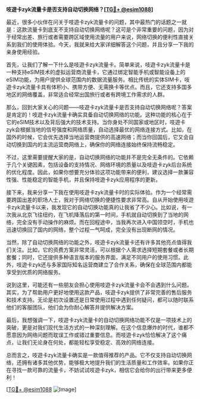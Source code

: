**吱遊卡zyk流量卡是否支持自动切换网络？[[TG💪+ @esim1088](https://t.me/s/esim1088)]**

最近，很多小伙伴在问关于吱遊卡zyk流量卡的问题，其中最热门的话题之一就是：这款流量卡到底支不支持自动切换网络呢？这可是个非常重要的问题，因为对于经常出差、旅行或者需要跨区域使用流量的用户来说，网络切换的便利性直接关系到我们的使用体验。今天，我就来给大家详细解答这个问题，并且分享一下我的亲身使用经验。

首先，让我们了解一下什么是吱遊卡zyk流量卡。简单来说，吱遊卡zyk流量卡是一种支持eSIM技术的虚拟运营商流量卡，它通过绑定智能手机或智能设备上的eSIM功能，为用户提供全球范围内的数据流量服务。相比传统的实体SIM卡，吱遊卡zyk流量卡具有体积小、携带方便、无需换卡等优点。而且，它还支持多国多地区的网络覆盖，非常适合经常出国旅行或者有跨境工作需求的人群。

那么，回到大家关心的问题——吱遊卡zyk流量卡是否支持自动切换网络呢？答案是肯定的！吱遊卡zyk流量卡确实具备自动切换网络的功能。这种功能的核心在于它的eSIM技术以及背后强大的技术支持。当你身处不同国家或地区时，吱遊卡zyk会根据当地的信号强度和网络质量，自动选择最优的网络连接方式。比如，在国外的时候，它会优先选择当地运营商提供的高速网络；而当你回国后，它又会自动切换到国内的主流运营商网络上，确保你的网络连接始终保持流畅稳定。

不过，这里需要提醒大家的是，自动切换网络的功能并不是完全无条件的。它依赖于几个关键因素，包括设备的支持情况、网络环境的质量以及吱遊卡zyk后台系统的优化程度。因此，如果你想要充分体验这项功能带来的便利，建议选择一款兼容性强、性能稳定的智能手机，并且保持吱遊卡zyk应用程序的更新。

接下来，我来分享一下我在使用吱遊卡zyk流量卡时的实际体验。作为一个经常需要跨国出差的职场人士，我对于网络切换的便捷性要求非常高。自从开始使用吱遊卡zyk流量卡以来，我发现它的自动切换功能真的让我省了不少心。比如说，有一次我从北京飞往纽约，在飞机降落后的第一时间，手机就自动切换到了当地的网络，完全没有手动操作的麻烦。而在回程途中，当我再次进入中国领空时，手机也迅速切换回了国内的网络，整个过程一气呵成，完全没有出现断网的情况。

当然，除了自动切换网络的功能之外，吱遊卡zyk流量卡还有许多其他亮点值得我们关注。比如，它的资费方案非常灵活，可以根据个人需求选择短期套餐或者长期套餐；同时，它还提供多种语言版本的服务界面，满足不同用户的使用习惯。此外，吱遊卡zyk还与多家国际知名运营商建立了合作关系，确保在全球范围内都能享受到优质的网络服务。

说到这里，可能还有一些朋友会担心使用吱遊卡zyk流量卡会不会遇到什么问题。其实，为了帮助用户更好地使用这款产品，吱遊卡zyk提供了非常完善的售后服务和技术支持。无论是初次设置还是日常使用过程中遇到任何疑问，都可以随时联系他们的客服团队，他们会为你耐心解答并提供解决方案。

最后，我想强调一下，吱遊卡zyk流量卡的自动切换网络功能不仅是一项技术上的突破，更是对我们现代生活方式的一种深刻理解。在这个信息爆炸的时代，谁都不愿意因为网络问题而耽误工作或错过重要信息。而吱遊卡zyk恰恰解决了这个痛点，让我们无论身在何处，都能轻松享受稳定、高效的网络连接。

总而言之，吱遊卡zyk流量卡确实是一款值得推荐的产品。它不仅支持自动切换网络，还拥有诸多其他优势，能够极大地提升我们的生活质量和工作效率。如果你正在寻找一款可靠的流量卡，不妨试试吱遊卡zyk，相信它会给你的出行带来更多便利！

[[TG💪+ @esim1088](https://t.me/s/esim1088) ![Image](https://i.postimg.cc/4NQfJmqS/Snipaste-2025-05-13-00-14-12.png)]